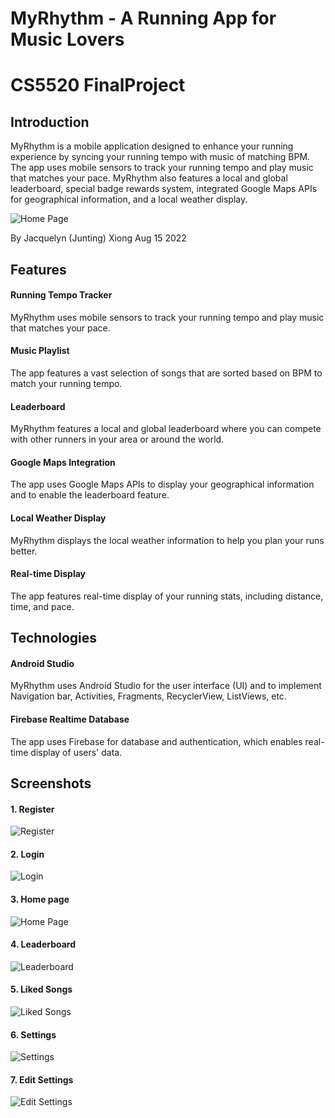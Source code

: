 # MyRhythm - A Running App for Music Lovers

# CS5520 FinalProject

 
## Introduction
MyRhythm is a mobile application designed to enhance your running experience by syncing your running tempo with music of matching BPM. The app uses mobile sensors to track your running tempo and play music that matches your pace. MyRhythm also features a local and global leaderboard, special badge rewards system, integrated Google Maps APIs for geographical information, and a local weather display.

![Home Page](screenshots/home.gif)


By Jacquelyn (Junting) Xiong
Aug 15 2022

 
## Features


#### Running Tempo Tracker
MyRhythm uses mobile sensors to track your running tempo and play music that matches your pace.

#### Music Playlist
The app features a vast selection of songs that are sorted based on BPM to match your running tempo.

#### Leaderboard
MyRhythm features a local and global leaderboard where you can compete with other runners in your area or around the world.

#### Google Maps Integration
The app uses Google Maps APIs to display your geographical information and to enable the leaderboard feature.

#### Local Weather Display
MyRhythm displays the local weather information to help you plan your runs better.

#### Real-time Display
The app features real-time display of your running stats, including distance, time, and pace.



## Technologies


#### Android Studio
MyRhythm uses Android Studio for the user interface (UI) and to implement Navigation bar, Activities, Fragments, RecyclerView, ListViews, etc.

#### Firebase Realtime Database
The app uses Firebase for database and authentication, which enables real-time display of users' data.

 

## Screenshots


#### 1. Register
![Register](screenshots/Register.png)
#### 2. Login
![Login](screenshots/Login.png)
#### 3. Home page
![Home Page](screenshots/Home.png)
#### 4. Leaderboard
![Leaderboard](screenshots/leaderboard.gif)
#### 5. Liked Songs
![Liked Songs](screenshots/LikedSongs.png)
#### 6. Settings
![Settings](screenshots/Settings.png)
#### 7. Edit Settings
![Edit Settings](screenshots/EditSetting.png)